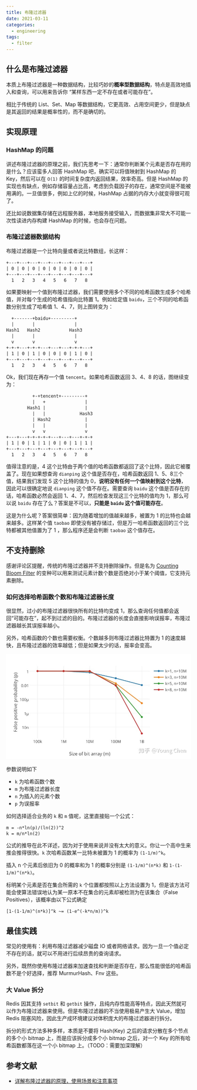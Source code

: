 ```yaml
---
title: 布隆过滤器
date: 2021-03-11
categories:
  - engineering
tags:
  - filter
---
```


## 什么是布隆过滤器
本质上布隆过滤器是一种数据结构，比较巧妙的**概率型数据结构**，特点是高效地插入和查询，可以用来告诉你 “某样东西一定不存在或者可能存在”。

相比于传统的 List、Set、Map 等数据结构，它更高效、占用空间更少，但是缺点是其返回的结果是概率性的，而不是确切的。

## 实现原理
### HashMap 的问题

讲述布隆过滤器的原理之前，我们先思考一下：通常你判断某个元素是否存在用的是什么？应该蛮多人回答 HashMap 吧，确实可以将值映射到 HashMap 的 Key，然后可以在 `O(1)` 的时间复杂度内返回结果，效率奇高。但是 HashMap 的实现也有缺点，例如存储容量占比高，考虑到负载因子的存在，通常空间是不能被用满的。一旦值很多，例如上亿的时候，HashMap 占据的内存大小就变得很可观了。

还比如说数据集存储在远程服务器，本地服务接受输入，而数据集非常大不可能一次性读进内存构建 HashMap 的时候，也会存在问题。

### 布隆过滤器数据结构

布隆过滤器是一个比特向量或者说比特数组，长这样：

```
+---+---+---+---+---+---+---+---+
| 0 | 0 | 0 | 0 | 0 | 0 | 0 | 0 |
+---+---+---+---+---+---+---+---+
  1   2   3   4   5   6   7   8
```

如果要映射一个值到布隆过滤器，我们需要使用多个不同的哈希函数生成多个哈希值，并对每个生成的哈希值指向比特置 1。例如给定值 `baidu`，三个不同的哈希函数分别生成了哈希值 1、4、7，则上图转变为：

```
  +-------+baidu+---------+
  |       |               |
Hash1   Hash2           Hash3
  |       |               |
  v       v               v
+-+-+---+-+-+---+---+---+-+-+---+
| 1 | 0 | 1 | 0 | 0 | 0 | 1 | 0 |
+---+---+---+---+---+---+---+---+
  1   2   3   4   5   6   7   8
```

Ok，我们现在再存一个值 `tencent`。如果哈希函数返回 3、4、8 的话，图继续变为：

```
          +-+tencent+---------+
          |   +               |
        Hash1 |               |
          |   |             Hash3
          | Hash2             |
          |   |               |
          v   v               v
+---+---+-+-+-+-+---+---+---+-+-+
| 1 | 0 | 1 | 1 | 0 | 0 | 1 | 1 |
+---+---+---+---+---+---+---+---+
  1   2   3   4   5   6   7   8
```

值得注意的是，4 这个比特由于两个值的哈希函数都返回了这个比特，因此它被覆盖了。现在如果想查询 `dianping` 这个值是否存在，哈希函数返回 1、5、8三个值，结果我们发现 5 这个比特的值为 0，**说明没有任何一个值映射到这个比特**，因此可以很确定地说 `dianping` 这个值不存在。需要查询 `baidu` 这个值是否存在的话，哈希函数必然会返回 1、4、7，然后检查发现这三个比特的值均为 1，那么可以说 `baidu` 存在了么？答案是不可以，**只能是 `baidu` 这个值可能存在**。

这是为什么呢？答案很简单：因为随着增加的值越来越多，被置为 1 的比特也会越来越多。这样某个值 `taobao` 即使没有被存储过，但是万一哈希函数返回的三个比特都被其他值置为了 1 ，那么程序还是会判断 `taobao` 这个值存在。

## 不支持删除
感谢评论区提醒，传统的布隆过滤器并不支持删除操作。但是名为 [Counting Bloom Filter] 的变种可以用来测试元素计数个数是否绝对小于某个阈值，它支持元素删除。

### 如何选择哈希函数个数和布隆过滤器长度
很显然，过小的布隆过滤器很快所有的比特均变成 1，那么查询任何值都会返回“可能存在”，起不到过滤的目的。布隆过滤器的长度会直接影响误报率，布隆过滤器越长其误报率越小。

另外，哈希函数的个数也需要权衡。个数越多则布隆过滤器比特置为 1 的速度越快，且布隆过滤器的效率越低；但是如果太少的话，报率会变高。

![](./images/p-vs-m.jpg)

参数说明如下
- `k` 为哈希函数个数
- `m` 为布隆过滤器长度
- `n` 为插入的元素个数
- `p` 为误报率

如何选择适合业务的 `k` 和 `m` 值呢，这里直接贴一个公式：

```
m = -n*ln(p)/(ln(2))^2
k = m/n*ln(2)
```

公式的推导在此不详述，因为对于使用来说并没有太大的意义。你让一个高中生来推会推得很快。`k` 次哈希函数某一比特未被置为 1 的概率为 `(1-1/m)^k`。

插入 n 个元素后依旧为 0 的概率和为 1 的概率分别是 `(1-1/m)^(n*k)` 和 `1-(1-1/m)^(n*k)`。

标明某个元素是否在集合所需的 `k` 个位置都按照以上方法设置为 1，但是该方法可能会使算法错误地认为某一原本不在集合的元素却被检测为在该集合（False Positives），该概率由以下公式确定

```
[1-(1-1/m)^(n*k)]^k ~= (1-e^(-k*n/m))^k
```

## 最佳实践
常见的使用有：利用布隆过滤器减少磁盘 IO 或者网络请求。因为一旦一个值必定不存在的话，就可以不用进行后续昂贵的查询请求。

另外，既然你使用布隆过滤器来加速查找和判断是否存在，那么性能很低的哈希函数不是个好选择，推荐 MurmurHash、Fnv 这些。

### 大 Value 拆分

Redis 因其支持 `setbit` 和 `getbit` 操作，且纯内存性能高等特点，因此天然就可以作为布隆过滤器来使用。但是布隆过滤器的不当使用极易产生大 Value，增加 Redis 阻塞风险，因此生产成环境建议对体积庞大的布隆过滤器进行拆分。

拆分的形式方法多种多样，本质是不要将 Hash(Key) 之后的请求分散在多个节点的多个小 bitmap 上，而是应该拆分成多个小 bitmap 之后，对一个 Key 的所有哈希函数都落在这一个小 bitmap 上。（TODO：需要加深理解）

## 参考文献
- [详解布隆过滤器的原理，使用场景和注意事项](https://zhuanlan.zhihu.com/p/43263751?utm_source=wechat_session&utm_medium=social&utm_oi=1101038901967372288&utm_campaign=shareopn)

[Counting Bloom Filter]: https://en.wikipedia.org/wiki/Counting_Bloom_filter

